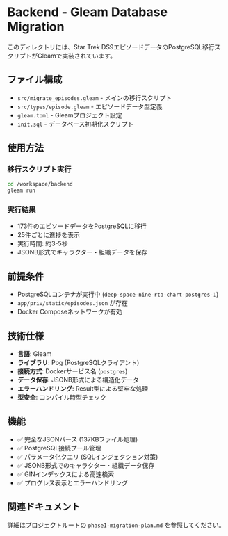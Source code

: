 # Backend - Gleam Database Migration

このディレクトリには、Star Trek DS9エピソードデータのPostgreSQL移行スクリプトがGleamで実装されています。

## ファイル構成

- `src/migrate_episodes.gleam` - メインの移行スクリプト
- `src/types/episode.gleam` - エピソードデータ型定義
- `gleam.toml` - Gleamプロジェクト設定
- `init.sql` - データベース初期化スクリプト

## 使用方法

### 移行スクリプト実行

```bash
cd /workspace/backend
gleam run
```

### 実行結果

- 173件のエピソードデータをPostgreSQLに移行
- 25件ごとに進捗を表示
- 実行時間: 約3-5秒
- JSONB形式でキャラクター・組織データを保存

## 前提条件

- PostgreSQLコンテナが実行中 (`deep-space-nine-rta-chart-postgres-1`)
- `app/priv/static/episodes.json` が存在
- Docker Composeネットワークが有効

## 技術仕様

- **言語**: Gleam
- **ライブラリ**: Pog (PostgreSQLクライアント)
- **接続方式**: Dockerサービス名 (`postgres`)
- **データ保存**: JSONB形式による構造化データ
- **エラーハンドリング**: Result型による堅牢な処理
- **型安全**: コンパイル時型チェック

## 機能

- ✅ 完全なJSONパース (137KBファイル処理)
- ✅ PostgreSQL接続プール管理
- ✅ パラメータ化クエリ (SQLインジェクション対策)
- ✅ JSONB形式でのキャラクター・組織データ保存
- ✅ GINインデックスによる高速検索
- ✅ プログレス表示とエラーハンドリング

## 関連ドキュメント

詳細はプロジェクトルートの `phase1-migration-plan.md` を参照してください。

